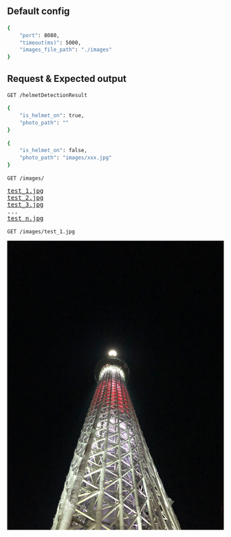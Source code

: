 ## Default config
```sh
{
    "port": 8080,
    "timeout(ms)": 5000,
    "images_file_path": "./images"
}
```

## Request & Expected output
```http
GET /helmetDetectionResult
```
```sh
{
    "is_helmet_on": true,
    "photo_path": ""
}
```
```sh
{
    "is_helmet_on": false,
    "photo_path": "images/xxx.jpg"
}
```
```http
GET /images/
```
<pre>
<a href="test_1.jpg">test_1.jpg</a>
<a href="test_2.jpg">test_2.jpg</a>
<a href="test_3.jpg">test_3.jpg</a>
...
<a href="test_n.jpg">test_n.jpg</a>
</pre>

```http
GET /images/test_1.jpg
```
![My image](/images/test_1.jpg)